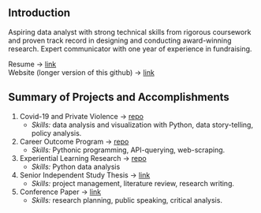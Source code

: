 ## Introduction

Aspiring data analyst with strong technical skills from rigorous coursework and proven track record in designing and conducting award-winning research. Expert communicator with one year of experience in fundraising.

Resume -> [link](https://drive.google.com/file/d/1awFeXz1XrKcYjmWs_8I1E34hnFiinoXs/view?usp=drive_link) <br/>
Website (longer version of this github) -> [link](https://sites.google.com/view/hannahnguyen/home)

 ## Summary of Projects and Accomplishments
 1. Covid-19 and Private Violence -> [repo](https://github.com/hieuhannguyen/Covid19-and-Private-Violence)
    - *Skills:* data analysis and visualization with Python, data story-telling, policy analysis.
 2. Career Outcome Program -> [repo](https://github.com/hieuhannguyen/Career-Outcome)
    - *Skills:* Pythonic programming, API-querying, web-scraping.
 3. Experiential Learning Research -> [repo](https://github.com/hieuhannguyen/experiential_learning)
    - *Skills:* Python data analysis
 5. Senior Independent Study Thesis -> [link](https://wooster.edu/2022/04/26/hannah-nguyen-2/)
    - *Skills:* project management, literature review, research writing. 
 6. Conference Paper -> [link](https://www.linkedin.com/feed/update/urn:li:activity:6999144353852010496/?updateEntityUrn=urn%3Ali%3Afs_feedUpdate%3A%28V2%2Curn%3Ali%3Aactivity%3A6999144353852010496%29)
    - *Skills:* research planning, public speaking, critical analysis.
